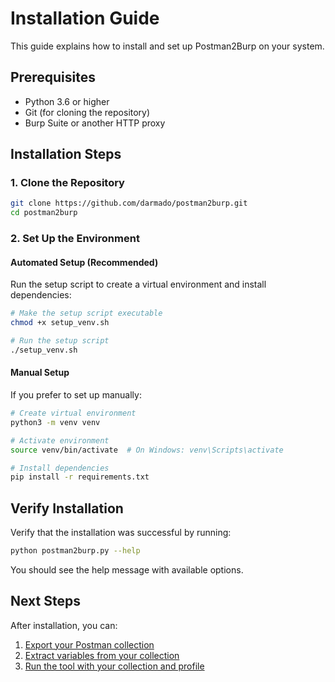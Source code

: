 # Installation Guide

This guide explains how to install and set up Postman2Burp on your system.

## Prerequisites

- Python 3.6 or higher
- Git (for cloning the repository)
- Burp Suite or another HTTP proxy

## Installation Steps

### 1. Clone the Repository

```bash
git clone https://github.com/darmado/postman2burp.git
cd postman2burp
```

### 2. Set Up the Environment

#### Automated Setup (Recommended)

Run the setup script to create a virtual environment and install dependencies:

```bash
# Make the setup script executable
chmod +x setup_venv.sh

# Run the setup script
./setup_venv.sh
```

#### Manual Setup

If you prefer to set up manually:

```bash
# Create virtual environment
python3 -m venv venv

# Activate environment
source venv/bin/activate  # On Windows: venv\Scripts\activate

# Install dependencies
pip install -r requirements.txt
```

## Verify Installation

Verify that the installation was successful by running:

```bash
python postman2burp.py --help
```

You should see the help message with available options.

## Next Steps

After installation, you can:

1. [Export your Postman collection](../Usage/README.md)
2. [Extract variables from your collection](../Usage/README.md#extracting-variables)
3. [Run the tool with your collection and profile](../Usage/README.md#running-the-tool) 